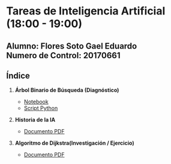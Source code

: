 # Tareas de Inteligencia Artificial (18:00 - 19:00)

**Alumno:** Flores Soto Gael Eduardo  
**Numero de Control:** 20170661
---

## Índice

1. **Árbol Binario de Búsqueda (Diagnóstico)**
   - [Notebook](./1/ArbolBinario.ipynb)
   - [Script Python](./1/ArbolBinario.py)

2. **Historia de la IA**
   - [Documento PDF](./2/FloresSotoGael-ResumenHistoriaIA.pdf)

3. **Algoritmo de Dijkstra(Investigación / Ejercicio)**
   - [Documento PDF](3/El%20Algoritmo%20de%20Dijkstra%20Investigacion%20-%20Flores%20Soto.pdf)

